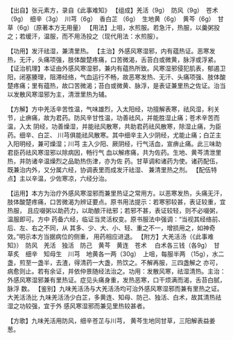 【出自】张元素方，录自《此事难知》
【组成】羌活（9g）　防风（9g）　苍术（9g）　细辛（3g）　川芎（6g）　香白芷
（6g）　生地黄（6g）　黄芩（6g）　甘草（6g）（原著本方无用量）
【用法】上咀，水煎服。若急汗，热服，以羹粥投之；若缓汗，温服，而不用汤投之（现代用法：水煎服）。

【功用】发汗祛湿，兼清里热。
【主治】外感风寒湿邪，内有蕴热证。恶寒发热，无汗，头痛项强，肢体酸楚疼痛，口苦微渴，舌苔白或微黄，脉浮或浮紧。
【证治机理】本证由外感风寒湿邪，兼内有蕴热所致。风寒湿邪侵犯肌表，郁遏卫阳，闭塞腠理，阻滞经络，气血运行不畅，故恶寒发热、无汗、头痛项强、肢体酸楚疼痛；里有蕴热，故口苦微渴；苔白或微黄、脉浮，是表证兼里热之佐证。治当以发散风寒湿邪为主，清泄里热为辅。

【方解】方中羌活辛苦性温，气味雄烈，入太阳经，功擅解表寒，祛风湿，利关
节，止痹痛，故为君药。防风辛甘性温，功善祛风，并能胜湿止痛；苍术辛苦而温，入太
阴经，功善燥湿，并能祛风散寒，共助君药祛风散寒，除湿止痛，为臣药。细辛、白芷、
川芎俱能祛风散寒。其中细辛主入少阴经，尤能止痛；白芷主入阳明经，兼可燥湿；川芎
主入少阳、厥阴经，行气活血，宣痹止痛。此三味助君臣药祛风寒湿邪以除病因，畅行气
血以解疼痛，共为佐药。生地、黄芩清泄里热，并防诸辛温燥烈之品助热伤津，亦为佐
药。甘草调和诸药为使。诸药配伍，既兼治内外，又分属六经，协调表里而成发汗祛湿、
兼清里热之剂。
【配伍特点】主以辛温，少佐寒凉，六经分治。

【运用】本方为治疗外感风寒湿邪而兼里热证之常用方。以恶寒发热，头痛无汗，
肢体酸楚疼痛，口苦微渴为辨证要点。原书用法提示：若寒邪较甚，表证较重，宜热服，
且应啜粥以助药力，以助酿汗祛邪；若邪不甚，表证较轻，则不必啜粥，温服即可。方中
药备六经，临证当灵活权变。原书服法中强调：“当视其经络前、后、左、右之不同，从
其多、少、大、小、轻、重之不一，增损用之，如神奇效。”明示本方当据病位的侧重，
用药相应进退。
【附方】大羌活汤（《此事难知》）　防风　羌活　独活　防己　黄芩　黄连　苍术　
白术各三钱（各9g）　甘草炙　细辛　知母生　川芎　地黄各一两（30g）　上咀，每服半两
（15g），水二盏，煎至一盏半，去渣，得清药一大盏，热饮之。不解再服，三四盏解之
亦可，病愈则止。若有余证，并依仲景随经法治之。功用：发散风寒，祛湿清热。主治：
外感风寒湿邪兼有里热证。症见头痛身重，发热恶寒，口干烦满而渴，舌苔白腻，脉浮
数。
【鉴别】九味羌活汤与大羌活汤均可治外感风寒湿邪而兼有里热之证。大羌活汤比
九味羌活汤少白芷，多黄连、知母、防己、独活、白术，故其清热祛湿之功较强，宜于外
感风寒湿邪而兼见里热较甚者。

【方歌】九味羌活用防风，细辛苍芷与川芎，
黄芩生地同甘草，三阳解表益姜葱。